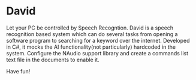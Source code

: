 # David
Let your PC be controlled by Speech Recogntion. David is a speech recognition based system which can do several tasks from opening a software program to searching for a keyword over the internet. Developed in C#, it mocks the AI functionality(not particularly) hardcoded in the system. Configure the NAudio support library and create a commands list text file in the documents to enable it.

Have fun!
